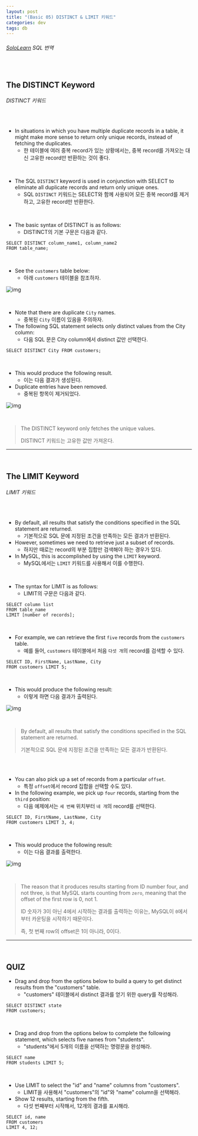 ```yaml
---
layout: post
title: "(Basic 05) DISTINCT & LIMIT 키워드"
categories: dev
tags: db
---
```


###### [SoloLearn](https://www.sololearn.com/) SQL 번역

<br>

## The DISTINCT Keyword

###### DISTINCT 키워드

<br>

- In situations in which you have multiple duplicate records in a table, it might make more sense to return only unique records, instead of fetching the duplicates.
  - 한 테이블에 여러 중복 record가 있는 상황에서는, 중복 record를 가져오는 대신 고유한 record만 반환하는 것이 좋다.

<br>

- The SQL `DISTINCT` keyword is used in conjunction with SELECT to eliminate all duplicate records and return only unique ones.
  - SQL `DISTINCT` 키워드는 SELECT와 함께 사용되어 모든 중복 record를 제거하고, 고유한 record만 반환한다.

<br>

- The basic syntax of DISTINCT is as follows:
  - DISTINCT의 기본 구문은 다음과 같다.

```mysql
SELECT DISTINCT column_name1, column_name2
FROM table_name;
```

<br>

- See the `customers` table below:
  - 아래 `customers` 테이블을 참조하자.

![img](/assets/img/sql-sololearn-basic-05-01.png)

<br>

- Note that there are duplicate `City` names.
  - 중복된 `City` 이름이 있음을 주의하자.
- The following SQL statement selects only distinct values from the City column:
  - 다음 SQL 문은 City column에서 distinct 값만 선택한다.

```mysql
SELECT DISTINCT City FROM customers;
```

<br>

- This would produce the following result.
  - 이는 다음 결과가 생성된다.
- Duplicate entries have been removed.
  - 중복된 항목이 제거되었다.

![img](/assets/img/sql-sololearn-basic-05-02.png)

<br>

> The DISTINCT keyword only fetches the unique values.
>
> DISTINCT 키워드는 고유한 값만 가져온다.

------

<br>

## The LIMIT Keyword

###### LIMIT 키워드

<br>

- By default, all results that satisfy the conditions specified in the SQL statement are returned.
  - 기본적으로 SQL 문에 지정된 조건을 만족하는 모든 결과가 반환된다.
- However, sometimes we need to retrieve just a subset of records.
  - 하지만 때로는 record의 부분 집합만 검색해야 하는 경우가 있다.
- In MySQL, this is accomplished by using the `LIMIT` keyword.
  - MySQL에서는 `LIMIT` 키워드를 사용해서 이를 수행한다.

<br>

- The syntax for LIMIT is as follows:
  - LIMIT의 구문은 다음과 같다.

```mysql
SELECT column list
FROM table_name
LIMIT [number of records];
```

<br>

- For example, we can retrieve the first `five` records from the `customers` table.
  - 예를 들어, `customers` 테이블에서 처음 `다섯 개`의 record를 검색할 수 있다.

```mysql
SELECT ID, FirstName, LastName, City
FROM customers LIMIT 5;
```

<br>

- This would produce the following result:
  - 이렇게 하면 다음 결과가 출력된다.

![img](/assets/img/sql-sololearn-basic-05-03.png)

<br>

> By default, all results that satisfy the conditions specified in the SQL statement are returned.
>
> 기본적으로 SQL 문에 지정된 조건을 만족하는 모든 결과가 반환된다.

<br>

<br>

- You can also pick up a set of records from a particular `offset`.
  - 특정 `offset`에서 record 집합을 선택할 수도 있다.
- In the following example, we pick up `four` records, starting from the `third` position:
  - 다음 예제에서는 `세 번째` 위치부터 `네 개`의 record를 선택한다.

```mysql
SELECT ID, FirstName, LastName, City
FROM customers LIMIT 3, 4;
```

<br>

- This would produce the following result:
  - 이는 다음 결과를 출력한다.

![img](/assets/img/sql-sololearn-basic-05-04.png)

<br>

> The reason that it produces results starting from ID number four, and not three, is that MySQL starts counting from `zero`, meaning that the offset of the first row is 0, not 1.
>
> ID 숫자가 3이 아닌 4에서 시작하는 결과를 출력하는 이유는, MySQL이 `0`에서부터 카운팅을 시작하기 때문이다.
>
> 즉, 첫 번째 row의 offset은 1이 아니라, 0이다.

------

<br>

## QUIZ

- Drag and drop from the options below to build a query to get distinct results from the "customers" table.
  - "customers" 테이블에서 distinct 결과를 얻기 위한 query를 작성해라.

```mysql
SELECT DISTINCT state
FROM customers;
```

<br>

- Drag and drop from the options below to complete the following statement, which selects five names from "students".
  - "students"에서 5개의 이름을 선택하는 명령문을 완성해라.

```mysql
SELECT name
FROM students LIMIT 5;
```

<br>

- Use LIMIT to select the "id" and "name" columns from "customers".
  - LIMIT을 사용해서 "customers"의 "id"와 "name" column을 선택해라.
- Show 12 results, starting from the fifth.
  - 다섯 번째부터 시작해서, 12개의 결과를 표시해라.

```mysql
SELECT id, name
FROM customers
LIMIT 4, 12;
```

<br>